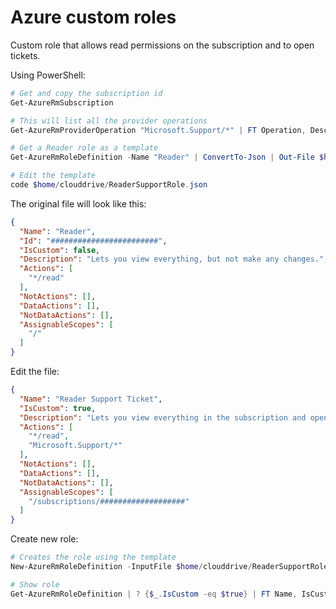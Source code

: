# Azure custom roles

Custom role that allows read permissions on the subscription and to open tickets.

Using PowerShell:

```ps1
# Get and copy the subscription id
Get-AzureRmSubscription

# This will list all the provider operations
Get-AzureRmProviderOperation "Microsoft.Support/*" | FT Operation, Description -AutoSize

# Get a Reader role as a template
Get-AzureRmRoleDefinition -Name "Reader" | ConvertTo-Json | Out-File $home/clouddrive/ReaderSupportRole.json

# Edit the template
code $home/clouddrive/ReaderSupportRole.json
```

The original file will look like this:

```json
{
  "Name": "Reader",
  "Id": "########################",
  "IsCustom": false,
  "Description": "Lets you view everything, but not make any changes.",
  "Actions": [
    "*/read"
  ],
  "NotActions": [],
  "DataActions": [],
  "NotDataActions": [],
  "AssignableScopes": [
    "/"
  ]
}
```

Edit the file:

```json
{
  "Name": "Reader Support Ticket",
  "IsCustom": true,
  "Description": "Lets you view everything in the subscription and open support tickets.",
  "Actions": [
    "*/read",
    "Microsoft.Support/*"
  ],
  "NotActions": [],
  "DataActions": [],
  "NotDataActions": [],
  "AssignableScopes": [
    "/subscriptions/###################"
  ]
}
```

Create new role:

```ps1
# Creates the role using the template
New-AzureRmRoleDefinition -InputFile $home/clouddrive/ReaderSupportRole.json

# Show role
Get-AzureRmRoleDefinition | ? {$_.IsCustom -eq $true} | FT Name, IsCustom
```
